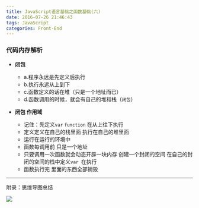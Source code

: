 ```yaml
---
title: JavaScript语言基础之函数基础(六)
date: 2016-07-26 21:46:43
tags: JavaScript
categories: Front-End
---
```


### 代码内存解析
<!--more-->
- **闭包**

   - a.程序永远是先定义后执行
   - b.执行永远从上到下
   - c.函数定义的话在堆（只是一个地址而已）
   - d.函数调用的时候，就会有自己的堆和栈（`闭包`）


- **闭包 作用域**

    + 记住：先定义`var`  `function`  在从上往下执行
    + 定义定义在自己的栈里面 执行在自己的堆里面
    + 运行在运行的环境中
    + 函数每调用前  只是一个地址
    + 只要调用一次函数就会动态开辟一块内存 创建一个封闭的空间 在自己的封闭的空间的栈中定义`var `在执行
    + 函数执行完 里面的东西全部销毁


---

附录：思维导图总结

![](http://7xq6al.com1.z0.glb.clouddn.com/JavaScript%20%E5%87%BD%E6%95%B0%E5%9F%BA%E7%A1%80.gif)
